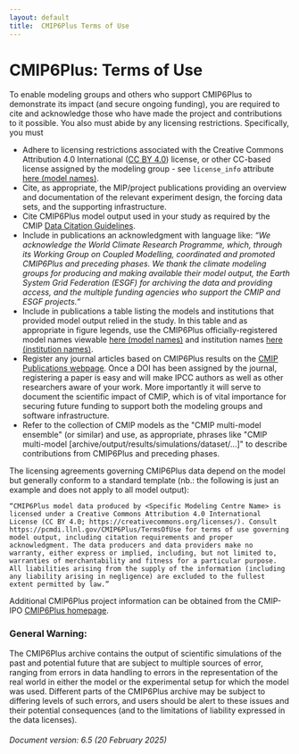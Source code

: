 ```yaml
---
layout: default
title:  CMIP6Plus Terms of Use
---
```


# CMIP6Plus: Terms of Use

To enable modeling groups and others who support CMIP6Plus to demonstrate its impact (and secure ongoing funding), you are required to cite and acknowledge those who have made the project and contributions to it possible. You also must abide by any licensing restrictions. Specifically, you must

* Adhere to licensing restrictions associated with the Creative Commons Attribution 4.0 International ([CC BY 4.0]) license, or other CC-based license assigned by the modeling group - see `license_info` attribute [here (model names)].
* Cite, as appropriate, the MIP/project publications providing an overview and documentation of the relevant experiment design, the forcing data sets, and the supporting infrastructure.
* Cite CMIP6Plus model output used in your study as required by the CMIP [Data Citation Guidelines].
* Include in publications an acknowledgment with language like: *“We acknowledge the World Climate Research Programme, which, through its Working Group on Coupled Modelling, coordinated and promoted CMIP6Plus and preceding phases. We thank the climate modeling groups for producing and making available their model output, the Earth System Grid Federation (ESGF) for archiving the data and providing access, and the multiple funding agencies who support the CMIP and ESGF projects.”*
* Include in publications a table listing the models and institutions that provided model output relied in the study. In this table and as appropriate in figure legends, use the CMIP6Plus officially-registered model names viewable [here (model names)] and institution names [here (institution names)].
* Register any journal articles based on CMIP6Plus results on the [CMIP Publications webpage]. Once a DOI has been assigned by the journal, registering a paper is easy and will make IPCC authors as well as other researchers aware of your work. More importantly it will serve to document the scientific impact of CMIP, which is of vital importance for securing future funding to support both the modeling groups and software infrastructure.
* Refer to the collection of CMIP models as the "CMIP multi-model ensemble" (or similar) and use, as appropriate, phrases like "CMIP multi-model [archive/output/results/simulations/dataset/...]" to describe contributions from CMIP6Plus and preceding phases.

The licensing agreements governing CMIP6Plus data depend on the model but generally conform to a standard template (nb.: the following is just an example and does not apply to all model output):

```
“CMIP6Plus model data produced by <Specific Modeling Centre Name> is licensed under a Creative Commons Attribution 4.0 International License (CC BY 4.0; https://creativecommons.org/licenses/). Consult https://pcmdi.llnl.gov/CMIP6Plus/TermsOfUse for terms of use governing model output, including citation requirements and proper acknowledgment. The data producers and data providers make no warranty, either express or implied, including, but not limited to, warranties of merchantability and fitness for a particular purpose. All liabilities arising from the supply of the information (including any liability arising in negligence) are excluded to the fullest extent permitted by law.”
```

Additional CMIP6Plus project information can be obtained from the CMIP-IPO [CMIP6Plus homepage][CMIP6Plus].

### General Warning:

The CMIP6Plus archive contains the output of scientific simulations of the past and potential future that are subject to multiple sources of error, ranging from errors in data handling to errors in the representation of the real world in either the model or the experimental setup for which the model was used. Different parts of the CMIP6Plus archive may be subject to differing levels of such errors, and users should be alert to these issues and their potential consequences (and to the limitations of liability expressed in the data licenses).

###### Document version: 6.5 (20 February 2025)

[CC BY 4.0]: https://creativecommons.org/licenses/by/4.0/
[CMIP6Plus]: https://wcrp-cmip.org/cmip6plus/
[Data Citation Guidelines]: http://bit.ly/2gBCuqM
[here (model names)]: https://github.com/WCRP-CMIP/CMIP6Plus_CVs/blob/main/CMIP6Plus_source_id.json
[here (institution names)]: https://github.com/WCRP-CMIP/WCRP-universe/tree/main/src-data/organisation
[CMIP Publications webpage]: https://cmip-publications.llnl.gov
